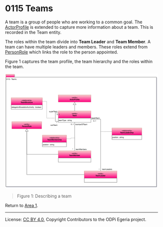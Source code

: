 <!-- SPDX-License-Identifier: CC-BY-4.0 -->
<!-- Copyright Contributors to the ODPi Egeria project. -->

# 0115 Teams

A team is a group of people who are working to a common goal.
The [ActorProfile](0110-Actors.md) is extended to capture more information about a team.
This is recorded in the Team entity.

The roles within the team divide into **Team Leader** and **Team Member**.
A team can have multiple leaders and members.  These roles extend from
[PersonRole](0112-People.md) which links the role to the person appointed.

Figure 1 captures the team profile, the team hierarchy and the
roles within the team.

![UML](0115-Teams.png#pagewidth)
> Figure 1: Describing a team


Return to [Area 1](Area-1-models.md).

----
License: [CC BY 4.0](https://creativecommons.org/licenses/by/4.0/),
Copyright Contributors to the ODPi Egeria project.